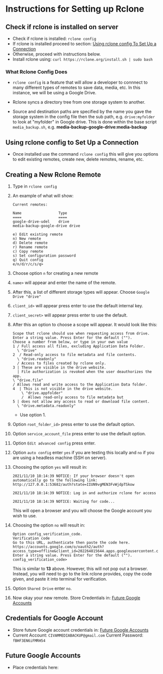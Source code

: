 # Instructions for Setting up Rclone

## Check if rclone is installed on server

* Check if rclone is installed: `rclone config`
* If rclone is installed proceed to section: [Using rclone config To Set Up a Connection](#Using-rclone-config-to-Set-Up-a-Connection)
* Otherwise, proceed with instructions below.
* Install rclone using: `curl https://rclone.org/install.sh | sudo bash`

### What Rclone Config Does
* `rclone config` is a feature that will allow a developer to connnect to many different types of remotes to save data, media, etc. 
  In this instance, we will be using a Google Drive.

* Rclone syncs a directory tree from one storage system to another.
* Source and destination paths are specified by the name you gave the storage system in the config file then the sub path, e.g. `drive:myfolder` to look at "myfolder" in Google drive. This is done within the base script `media_backup.sh`, e.g. **media-backup-google-drive:media-backup**

## Using rclone config to Set Up a Connection 

* Once installed use the command `rclone config` this will give you options to edit existing remotes, create new, delete remotes, rename, etc.

## Creating a New Rclone Remote

1. Type in `rclone config`

2. An example of what will show:
    ``` 
    Current remotes:

    Name                 Type
    ====                 ====
    google-drive-udel    drive
    media-backup-google-drive drive

    e) Edit existing remote
    n) New remote
    d) Delete remote
    r) Rename remote
    c) Copy remote
    s) Set configuration password
    q) Quit config
    e/n/d/r/c/s/q> 
    ```
3. Choose option `n` for creating a new remote

4. `name>` will appear and enter the name of the remote.

5. After this, a list of different storage types will appear. Choose `Google Drive "drive"`

6. `client_id>` will appear press enter to use the default internal key.

7. `client_secret>` will appear press enter to use the default.

8. After this an option to choose a scope will appear. It would look like this: 
    ```
    Scope that rclone should use when requesting access from drive.
    Enter a string value. Press Enter for the default ("").
    Choose a number from below, or type in your own value
    1 / Full access all files, excluding Application Data Folder.
      \ "drive"
    2  / Read-only access to file metadata and file contents.
      \ "drive.readonly"
      / Access to files created by rclone only.
    3 | These are visible in the drive website.
      | File authorization is revoked when the user deauthorizes the app.
   \ "drive.file"
   / Allows read and write access to the Application Data folder.
    4  | This is not visible in the drive website.
        \ "drive.appfolder"
        /  Allows read-only access to file metadata but
    5 | does not allow any access to read or download file content.
      \ "drive.metadata.readonly" 
      ```
    * Use option 1.

9. Option `root_folder_id>` press enter to use the default option.

10. Option `service_account_file` press enter to use the default option.

11. Option `Edit advanced config` press enter.

12. Option `auto config` enter `yes` if you are testing this locally and `no` if you are using a headless machine (SSH on server).

13. Choosing the option `yes` will result in: 

    ```
    2021/11/10 18:14:39 NOTICE: If your browser doesn't open automatically go to the following link: http://127.0.0.1:53682/auth?state=IIUN9vgMEN3FvWjdpTSkow

    2021/11/10 18:14:39 NOTICE: Log in and authorize rclone for access

    2021/11/10 18:14:39 NOTICE: Waiting for code...
    ```
      This will open a browser and you will choose the Google account you wish to use.

14. Choosing the option `no` will result in:

    ```
    Option config_verification_code.
    Verification code
    Go to this URL, authenticate then paste the code here.
    https://accounts.google.com/o/oauth2/auth?access_type=offline&client_id=202264815644.apps.googleusercontent.com&redirect_uri=urn%3Aietf%3Awg%3Aoauth%3A2.0%3Aoob&response_type=code&scope=https%3A%2F%2Fwww.googleapis.com%2Fauth%2Fdrive&state=GusipGp9P8xmabEmW7EPFg
    Enter a string value. Press Enter for the default ("").
    config_verification_code> 
    ```
    This is similar to **13** above. However, this will not pop out a browser. Instead, you will need to go to the link rclone provides, copy the code given, and paste it into terminal for verification.

15. Option `Shared Drive` enter `no`.

16. Now okay your new remote. Store Credentials in: [Future Google Accounts](#Future-Google-Accounts)

## Credentials for Google Account

* Store future Google account credentials in: [Future Google Accounts](#Future-Google-Accounts)
* Current Account: `CIVAMMEDIABACKUP@gmail.com` Current Password: `fBHF3EN6iFMRH54`

## Future Google Accounts

* Place credentials here: 
